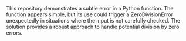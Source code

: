 This repository demonstrates a subtle error in a Python function.  The function appears simple, but its use could trigger a ZeroDivisionError unexpectedly in situations where the input is not carefully checked.  The solution provides a robust approach to handle potential division by zero errors.